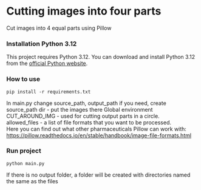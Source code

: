 # Cutting images into four parts

Cut images into 4 equal parts using Pillow

### Installation Python 3.12

This project requires Python 3.12. You can download and install Python 3.12 from the [official Python website](https://www.python.org/downloads/).

### How to use

```
pip install -r requirements.txt  
```
In main.py change source_path, output_path if you need, create source_path dir - put the images there 
Global environment CUT_AROUND_IMG - used for cutting output parts in a circle.   
allowed_files - a list of file formats that you want to be processed.  
Here you can find out what other pharmaceuticals Pillow can work with:  
https://pillow.readthedocs.io/en/stable/handbook/image-file-formats.html

### Run project
```
python main.py  
```

If there is no output folder, a folder will be created with directories named the same as the files

